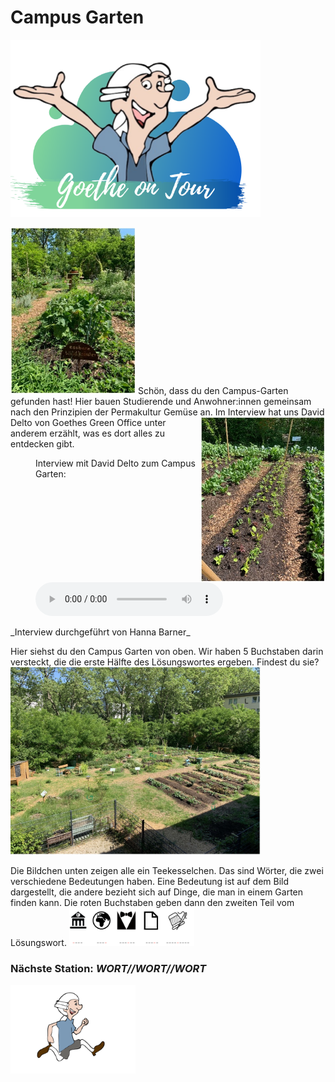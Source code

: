 # Campus Garten
<p class="aligncenter">
    <img src="Logo.png" alt="centered image" width="400" />
</p>
<img src="Campusgarten1.jpg" width="200">
Schön, dass du den Campus-Garten gefunden hast! Hier bauen Studierende und Anwohner:innen gemeinsam nach den Prinzipien der Permakultur Gemüse an.<img align="right" src="CampusGarten2.jpg" width="200"> 
Im Interview hat uns David Delto von Goethes Green Office unter anderem erzählt, was es dort alles zu entdecken gibt.
<figure>
    <figcaption>Interview mit David Delto zum Campus Garten:</figcaption>
    <audio
        controls
        src="CampusGarten.mp3">
            Your browser does not support the
            <code>audio</code> element.
    </audio>
</figure>
_Interview durchgeführt von Hanna Barner_

Hier siehst du den Campus Garten von oben. Wir haben 5 Buchstaben darin versteckt, die die erste Hälfte des Lösungswortes ergeben. Findest du sie?
<img src="CampusGarten3.jpg" width="400">

Die Bildchen unten zeigen alle ein Teekesselchen. Das sind Wörter, die zwei verschiedene Bedeutungen haben. Eine Bedeutung ist auf dem Bild dargestellt, die andere bezieht sich auf Dinge, die man in einem Garten finden kann. Die roten Buchstaben geben dann den zweiten Teil vom Lösungswort. 
<img src="Campusgarten4.png" width="200">

### Nächste Station: _WORT//WORT//WORT_   
<img src="Pose2.svg" width="200">

